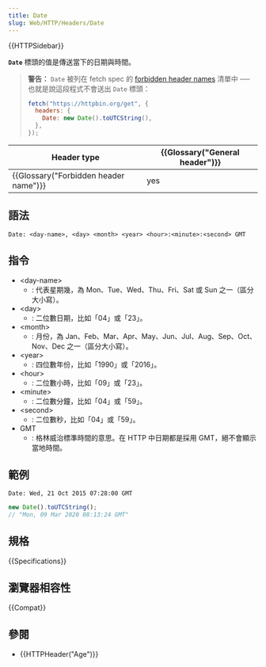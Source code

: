 ```yaml
---
title: Date
slug: Web/HTTP/Headers/Date
---
```


{{HTTPSidebar}}

**`Date`** 標頭的值是傳送當下的日期與時間。

> **警告：** `Date` 被列在 fetch spec 的 [forbidden header names](https://fetch.spec.whatwg.org/#forbidden-header-name) 清單中 ── 也就是說這段程式不會送出 `Date` 標頭：
>
> ```js
> fetch("https://httpbin.org/get", {
>   headers: {
>     Date: new Date().toUTCString(),
>   },
> });
> ```

| Header type                           | {{Glossary("General header")}} |
| ------------------------------------- | ------------------------------ |
| {{Glossary("Forbidden header name")}} | yes                            |

## 語法

```http
Date: <day-name>, <day> <month> <year> <hour>:<minute>:<second> GMT
```

## 指令

- \<day-name>
  - : 代表星期幾，為 Mon、Tue、Wed、Thu、Fri、Sat 或 Sun 之一（區分大小寫）。
- \<day>
  - : 二位數日期，比如「04」或「23」。
- \<month>
  - : 月份，為 Jan、Feb、Mar、Apr、May、Jun、Jul、Aug、Sep、Oct、Nov、Dec 之一（區分大小寫）。
- \<year>
  - : 四位數年份，比如「1990」或「2016」。
- \<hour>
  - : 二位數小時，比如「09」或「23」。
- \<minute>
  - : 二位數分鐘，比如「04」或「59」。
- \<second>
  - : 二位數秒，比如「04」或「59」。
- GMT
  - : 格林威治標準時間的意思。在 HTTP 中日期都是採用 GMT，絕不會顯示當地時間。

## 範例

```plain
Date: Wed, 21 Oct 2015 07:28:00 GMT
```

```js
new Date().toUTCString();
// "Mon, 09 Mar 2020 08:13:24 GMT"
```

## 規格

{{Specifications}}

## 瀏覽器相容性

{{Compat}}

## 參閱

- {{HTTPHeader("Age")}}
